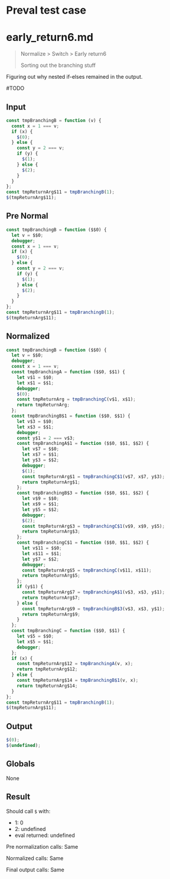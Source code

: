 # Preval test case

# early_return6.md

> Normalize > Switch > Early return6
>
> Sorting out the branching stuff

Figuring out why nested if-elses remained in the output.

#TODO

## Input

`````js filename=intro
const tmpBranchingB = function (v) {
  const x = 1 === v;
  if (x) {
    $(0);
  } else {
    const y = 2 === v;
    if (y) {
      $(1);
    } else {
      $(2);
    }
  }
};
const tmpReturnArg$11 = tmpBranchingB(1);
$(tmpReturnArg$11);
`````

## Pre Normal

`````js filename=intro
const tmpBranchingB = function ($$0) {
  let v = $$0;
  debugger;
  const x = 1 === v;
  if (x) {
    $(0);
  } else {
    const y = 2 === v;
    if (y) {
      $(1);
    } else {
      $(2);
    }
  }
};
const tmpReturnArg$11 = tmpBranchingB(1);
$(tmpReturnArg$11);
`````

## Normalized

`````js filename=intro
const tmpBranchingB = function ($$0) {
  let v = $$0;
  debugger;
  const x = 1 === v;
  const tmpBranchingA = function ($$0, $$1) {
    let v$1 = $$0;
    let x$1 = $$1;
    debugger;
    $(0);
    const tmpReturnArg = tmpBranchingC(v$1, x$1);
    return tmpReturnArg;
  };
  const tmpBranchingB$1 = function ($$0, $$1) {
    let v$3 = $$0;
    let x$3 = $$1;
    debugger;
    const y$1 = 2 === v$3;
    const tmpBranchingA$1 = function ($$0, $$1, $$2) {
      let v$7 = $$0;
      let x$7 = $$1;
      let y$3 = $$2;
      debugger;
      $(1);
      const tmpReturnArg$1 = tmpBranchingC$1(v$7, x$7, y$3);
      return tmpReturnArg$1;
    };
    const tmpBranchingB$3 = function ($$0, $$1, $$2) {
      let v$9 = $$0;
      let x$9 = $$1;
      let y$5 = $$2;
      debugger;
      $(2);
      const tmpReturnArg$3 = tmpBranchingC$1(v$9, x$9, y$5);
      return tmpReturnArg$3;
    };
    const tmpBranchingC$1 = function ($$0, $$1, $$2) {
      let v$11 = $$0;
      let x$11 = $$1;
      let y$7 = $$2;
      debugger;
      const tmpReturnArg$5 = tmpBranchingC(v$11, x$11);
      return tmpReturnArg$5;
    };
    if (y$1) {
      const tmpReturnArg$7 = tmpBranchingA$1(v$3, x$3, y$1);
      return tmpReturnArg$7;
    } else {
      const tmpReturnArg$9 = tmpBranchingB$3(v$3, x$3, y$1);
      return tmpReturnArg$9;
    }
  };
  const tmpBranchingC = function ($$0, $$1) {
    let v$5 = $$0;
    let x$5 = $$1;
    debugger;
  };
  if (x) {
    const tmpReturnArg$12 = tmpBranchingA(v, x);
    return tmpReturnArg$12;
  } else {
    const tmpReturnArg$14 = tmpBranchingB$1(v, x);
    return tmpReturnArg$14;
  }
};
const tmpReturnArg$11 = tmpBranchingB(1);
$(tmpReturnArg$11);
`````

## Output

`````js filename=intro
$(0);
$(undefined);
`````

## Globals

None

## Result

Should call `$` with:
 - 1: 0
 - 2: undefined
 - eval returned: undefined

Pre normalization calls: Same

Normalized calls: Same

Final output calls: Same
